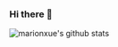 ### Hi there 👋

![marionxue's github stats](https://github-readme-stats.vercel.app/api?username=yeaheo&show_icons=true&theme=radical) 
